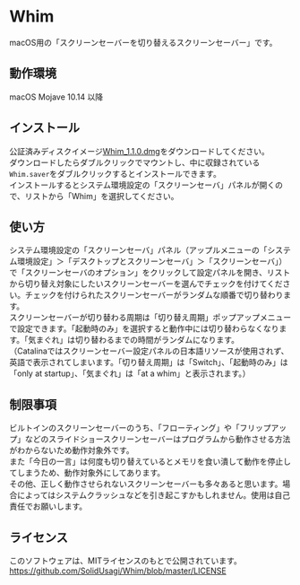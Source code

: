 # Whim
macOS用の「スクリーンセーバーを切り替えるスクリーンセーバー」です。  

## 動作環境
macOS Mojave 10.14 以降  

## インストール
公証済みディスクイメージ[Whim_1.1.0.dmg](https://github.com/SolidUsagi/Whim/releases/latest/download/Whim_1.1.0.dmg)をダウンロードしてください。  
ダウンロードしたらダブルクリックでマウントし、中に収録されている`Whim.saver`をダブルクリックするとインストールできます。  
インストールするとシステム環境設定の「スクリーンセーバ」パネルが開くので、リストから「Whim」を選択してください。  

## 使い方
システム環境設定の「スクリーンセーバ」パネル（アップルメニューの「システム環境設定」＞「デスクトップとスクリーンセーバ」＞「スクリーンセーバ」）で「スクリーンセーバのオプション」をクリックして設定パネルを開き、リストから切り替え対象にしたいスクリーンセーバーを選んでチェックを付けてください。チェックを付けられたスクリーンセーバーがランダムな順番で切り替わります。  
スクリーンセーバーが切り替わる周期は「切り替え周期」ポップアップメニューで設定できます。「起動時のみ」を選択すると動作中には切り替わらなくなります。「気まぐれ」は切り替わるまでの時間がランダムになります。  
（Catalinaではスクリーンセーバー設定パネルの日本語リソースが使用されず、英語で表示されてしまいます。「切り替え周期」は「Switch」、「起動時のみ」は「only at startup」、「気まぐれ」は「at a whim」と表示されます。）  

## 制限事項
ビルトインのスクリーンセーバーのうち、「フローティング」や「フリップアップ」などのスライドショースクリーンセーバーはプログラムから動作させる方法がわからないため動作対象外です。  
また「今日の一言」は何度も切り替えているとメモリを食い潰して動作を停止してしまうため、動作対象外にしてあります。  
その他、正しく動作させられないスクリーンセーバーも多々あると思います。場合によってはシステムクラッシュなどを引き起こすかもしれません。使用は自己責任でお願いします。  

## ライセンス
このソフトウェアは、MITライセンスのもとで公開されています。  
https://github.com/SolidUsagi/Whim/blob/master/LICENSE  
